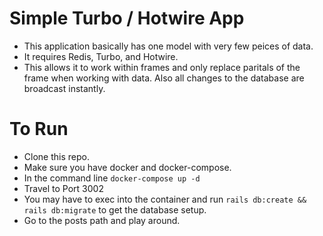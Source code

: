 # Simple Turbo / Hotwire App

- This application basically has one model with very few peices of data. 
- It requires Redis, Turbo, and Hotwire.  
- This allows it to work within frames and only replace paritals of the frame when working with data.  Also all changes to the database are broadcast instantly.  

# To Run 
- Clone this repo. 
- Make sure you have docker and docker-compose.  
- In the command line `docker-compose up -d`
- Travel to Port 3002 
- You may have to exec into the container and run `rails db:create && rails db:migrate` to get the database setup. 
- Go to the posts path and play around. 
